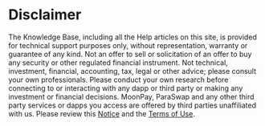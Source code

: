 # Disclaimer

The Knowledge Base, including all the Help articles on this site, is provided for technical support purposes only, without representation, warranty or guarantee of any kind. Not an offer to sell or solicitation of an offer to buy any security or other regulated financial instrument. Not technical, investment, financial, accounting, tax, legal or other advice; please consult your own professionals. Please conduct your own research before connecting to or interacting with any dapp or third party or making any investment or financial decisions. MoonPay, ParaSwap and any other third party services or dapps you access are offered by third parties unaffiliated with us. Please review this [Notice](https://assets.website-files.com/602e8e4411398ca20cfcafd3/60ec9607c853cd466383f1ad_Important%20Notice%20-%20avalabs.org.pdf) and the [Terms of Use](https://wallet.avax.network/legal).


